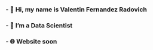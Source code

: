 ### - 👋 Hi, my name is Valentin Fernandez Radovich
### - 👀 I’m a Data Scientist 
### - 🌐 Website soon

<!---
valenradovich/valenradovich is a ✨ special ✨ repository because its `README.md` (this file) appears on your GitHub profile.
You can click the Preview link to take a look at your changes.
--->
